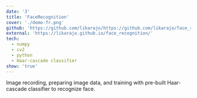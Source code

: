 ```yaml
---
date: '3'
title: 'FaceRecognition'
cover: './demo-fr.png'
github: 'https://github.com/likarajo/https://github.com/likarajo/face_recognition'
external: 'https://likarajo.github.io/face_recognition/'
tech:
  - numpy
  - cv2
  - python
  - Haar-cascade classifier
show: 'true'
---
```


Image recording, preparing image data, and training with pre-built Haar-cascade classifier to recognize face.